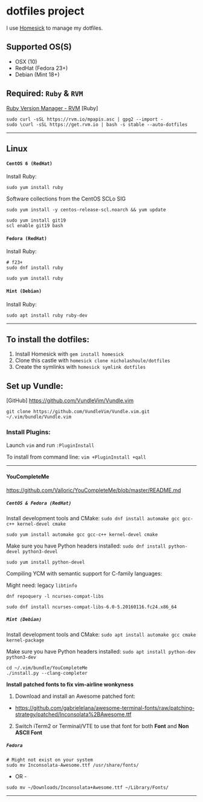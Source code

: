 # dotfiles project

I use [Homesick](https://github.com/technicalpickles/homesick) to manage my dotfiles.

## Supported OS(S)
- OSX (10)
- RedHat (Fedora 23+)
- Debian (Mint 18+)

## Required: `Ruby` & `RVM`

[Ruby Version Manager - RVM](https://rvm.io/)
[Ruby]

```
sudo curl -sSL https://rvm.io/mpapis.asc | gpg2 --import -
sudo \curl -sSL https://get.rvm.io | bash -s stable --auto-dotfiles
```

-----

## Linux

#### `CentOS 6 (RedHat)`

Install Ruby:

```
sudo yum install ruby
```

Software collections from the CentOS SCLo SIG

```
sudo yum install -y centos-release-scl.noarch && yum update
```

```
sudo yum install git19
scl enable git19 bash
```

#### `Fedora (RedHat)`

Install Ruby:

```
# f23+
sudo dnf install ruby
```

```
sudo yum install ruby
```

#### `Mint (Debian)`

Install Ruby:

```
sudo apt install ruby ruby-dev
```

-----

## To install the dotfiles:
1. Install Homesick with `gem install homesick`
2. Clone this castle with `homesick clone nicholashoule/dotfiles`
3. Create the symlinks with `homesick symlink dotfiles`

## Set up Vundle:

[GitHub]
https://github.com/VundleVim/Vundle.vim

```
git clone https://github.com/VundleVim/Vundle.vim.git ~/.vim/bundle/Vundle.vim
```

### Install Plugins:

Launch `vim` and run `:PluginInstall`

To install from command line: `vim +PluginInstall +qall`

-----

#### YouCompleteMe

https://github.com/Valloric/YouCompleteMe/blob/master/README.md

##### `CentOS & Fedora (RedHat)`

Install development tools and CMake: `sudo dnf install automake gcc gcc-c++ kernel-devel cmake`

`sudo yum install automake gcc gcc-c++ kernel-devel cmake`

Make sure you have Python headers installed: `sudo dnf install python-devel python3-devel`

`sudo yum install python-devel`

Compiling YCM with semantic support for C-family languages:

Might need: legacy `libtinfo`

`dnf repoquery -l ncurses-compat-libs`

`sudo dnf install ncurses-compat-libs-6.0-5.20160116.fc24.x86_64`

##### `Mint (Debian)`

Install development tools and CMake: `sudo apt install automake gcc cmake kernel-package`

Make sure you have Python headers installed: `sudo apt install python-dev python3-dev`

```
cd ~/.vim/bundle/YouCompleteMe
./install.py --clang-completer
```

**Install patched fonts to fix vim-airline wonkyness**

1. Download and install an Awesome patched font:
  - https://github.com/gabrielelana/awesome-terminal-fonts/raw/patching-strategy/patched/Inconsolata%2BAwesome.ttf
2. Switch iTerm2 or Terminal/VTE to use that font for both **Font** and **Non ASCII Font**

##### `Fedora`

```
# Might not exist on your system
sudo mv Inconsolata-Awesome.ttf /usr/share/fonts/
```

- OR -

```
sudo mv ~/Downloads/Inconsolata+Awesome.ttf ~/Library/Fonts/
```

-----
